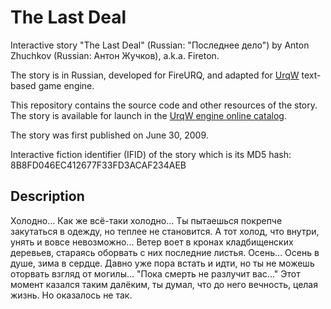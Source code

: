 # The Last Deal

Interactive story "The Last Deal" (Russian: "Последнее дело") by Anton Zhuchkov (Russian: Антон Жучков), a.k.a. Fireton.

The story is in Russian, developed for FireURQ, and adapted for [UrqW](https://github.com/urqw/UrqW) text-based game engine.

This repository contains the source code and other resources of the story. The story is available for launch in the [UrqW engine online catalog](https://urqw.github.io/UrqW/#last_deal).

The story was first published on June 30, 2009.

Interactive fiction identifier (IFID) of the story which is its MD5 hash: 8B8FD046EC412677F33FD3ACAF234AEB

## Description

Холодно... Как же всё-таки холодно... Ты пытаешься покрепче закутаться в одежду, но теплее не становится. А тот холод, что внутри, унять и вовсе невозможно... Ветер воет в кронах кладбищенских деревьев, стараясь оборвать с них последние листья. Осень... Осень в душе, зима в сердце. Давно уже пора встать и идти, но ты не можешь оторвать взгляд от могилы... "Пока смерть не разлучит вас..." Этот момент казался таким далёким, ты думал, что до него вечность, целая жизнь. Но оказалось не так.
